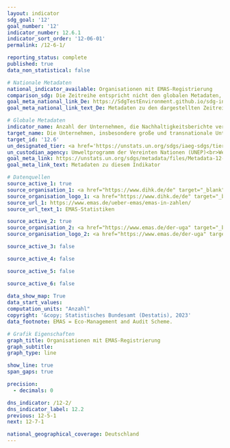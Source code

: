 ```yaml
---
layout: indicator    
sdg_goal: '12'    
goal_number: '12'    
indicator_number: 12.6.1    
indicator_sort_order: '12-06-01'    
permalink: /12-6-1/    

reporting_status: complete    
published: true    
data_non_statistical: false    

# Nationale Metadaten    
national_indicator_available: Organisationen mit EMAS-Registrierung    
comparison_sdg: Die Zeitreihe entspricht nicht den globalen Metadaten, bietet aber zusätzliche Informationen.    
goal_meta_national_link_De: https://SdgTestEnvironment.github.io/sdg-indicators/public/MetaDe/12.6.1.pdf
goal_meta_national_link_text_De: Metadaten zu den dargestellten Zeitreihen    

# Globale Metadaten    
indicator_name: Anzahl der Unternehmen, die Nachhaltigkeitsberichte veröffentlichen    
target_name: Die Unternehmen, insbesondere große und transnationale Unternehmen, dazu ermutigen, nachhaltige Verfahren einzuführen und in ihre Berichterstattung Nachhaltigkeitsinformationen aufzunehmen    
target_id: '12.6'    
un_designated_tier: <a href='https://unstats.un.org/sdgs/iaeg-sdgs/tier-classification/' title='Klicken Sie hier um weitere Informationen zur UN-Tier-Klassifikation zu erhalten.'  target='_blank'>Tier II</a>    
un_custodian_agency: Umweltprogramm der Vereinten Nationen (UNEP)<br>Welthandels- und Entwicklungskonferenz (UNCTAD)    
goal_meta_link: https://unstats.un.org/sdgs/metadata/files/Metadata-12-06-01.pdf    
goal_meta_link_text: Metadaten zu diesem Indikator        

# Datenquellen
source_active_1: true
source_organisation_1: <a href="https://www.dihk.de/de" target="_blank" onclick="return confirm_alert(this);"> Deutscher Industrie- und Handelskammertag (DIHK) </a>
source_organisation_logo_1: <a href="https://www.dihk.de/de" target="_blank" onclick="return confirm_alert(this);"><img src="https://g205sdgs.github.io/sdg-indicators/public/OrgImgDe/dihk.png" alt="Logo dihk" style="height:60px; width:148px"/></a>
source_url_1: https://www.emas.de/ueber-emas/emas-in-zahlen/
source_url_text_1: EMAS-Statistiken

source_active_2: true
source_organisation_2: <a href="https://www.emas.de/der-uga" target="_blank" onclick="return confirm_alert(this);"> Umweltgutachterausschuss (UGA) </a>
source_organisation_logo_2: <a href="https://www.emas.de/der-uga" target="_blank" onclick="return confirm_alert(this);"><img src="https://g205sdgs.github.io/sdg-indicators/public/OrgImgDe/uga.png" alt="Logo uga" style="height:60px; width:148px"/></a>

source_active_3: false

source_active_4: false

source_active_5: false

source_active_6: false
    
data_show_map: True    
data_start_values:     
computation_units: "Anzahl"    
copyright: '&copy; Statistisches Bundesamt (Destatis), 2023'    
data_footnote: EMAS = Eco-Management and Audit Scheme.    

# Grafik Eigenschaften    
graph_title: Organisationen mit EMAS-Registrierung
graph_subtitle:     
graph_type: line    

show_line: true
span_gaps: true

precision:
  - decimals: 0    

dns_indicator: /12-2/
dns_indicator_label: 12.2
previous: 12-5-1    
next: 12-7-1    

national_geographical_coverage: Deutschland    
---
```


<span></span>
